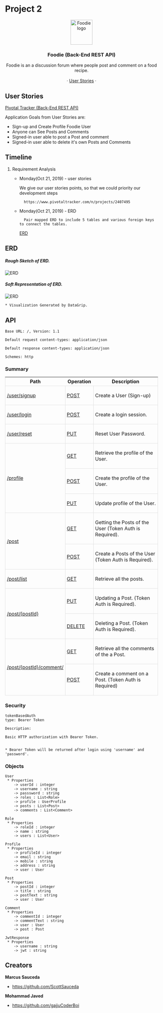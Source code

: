 # Project 2

<p align="center">
  <a href="#">
    <img src="./img/logo.png" alt="Foodie logo" width="72" height="82">
  </a>
</p>

<h3 align="center">Foodie (Back-End REST API)</h3>

<p align="center">
  Foodie is an a discussion forum where people post and comment on a food recipe. 
  <br>
    
  <br>
  ·
  <a href="https://www.pivotaltracker.com/n/projects/2407495">User Stories</a>
   ·
</p>

## User Stories

[Pivotal Tracker (Back-End REST API)](https://www.pivotaltracker.com/n/projects/2407495)

Application Goals from User Stories are:
    
* Sign-up and Create Profile Foodie User
* Anyone can See Posts and Comments
* Signed-in user able to post a Post and comment
* Signed-in user able to delete it's own Posts and Comments



## Timeline

1. Requirement Analysis
    * Monday(Oct 21, 2019) - user stories
        
        We give our user stories points, so that we could priority our development steps 
 
            https://www.pivotaltracker.com/n/projects/2407495
    
    * Monday(Oct 21, 2019) - ERD
        
            Pair mapped ERD to include 5 tables and various foreign keys to connect the tables.
            
         [ERD](#erd)
        

  

## ERD
##### Rough Sketch of ERD.
![ERD](./img/ERD.jpg)

##### Soft Representation of ERD.
![ERD](./img/ERD_2.png)
    
    * Visualization Generated by DataGrip.
     
## API
```text
Base URL: /, Version: 1.1

Default request content-types: application/json

Default response content-types: application/json

Schemes: http 
```
### Summary

<table style="
    width: 100%;
    max-width: 100%;
    margin-bottom: 20px;
    border: 1px solid #ddd;
    border-collapse: collapse;
    border-spacing: 0;
    background-color: transparent;
    display: table;
" align="center">
    <thead>
    <tr>
        <th>Path</th>
        <th>Operation</th>
        <th>Description</th>
    </tr>
    </thead>
    <tbody>
    <tr>
        <td style="border: 1px solid #ddd;padding: 5px;" rowspan="2" style="border: 1px solid #ddd;padding: 5px;">
            <a href="#path--attributes-computed">/user/signup</a>
        </td>
    </tr>
    <tr>
        <td style="border: 1px solid #ddd;padding: 5px;">
            <a href="#operation--attributes-computed-post">POST</a>
        </td>
        <td style="border: 1px solid #ddd;padding: 5px;">
            <p>Create a User (Sign-up)</p>
        </td>
    </tr>
    <tr>
        <td style="border: 1px solid #ddd;padding: 5px;" rowspan="2" style="border: 1px solid #ddd;padding: 5px;">
            <a href="#path--attributes-computed">/user/login</a>
        </td>
    </tr>
    <tr>
        <td style="border: 1px solid #ddd;padding: 5px;">
            <a href="#operation--attributes-computed-post">POST</a>
        </td>
        <td style="border: 1px solid #ddd;padding: 5px;">
            <p>Create a login session.</p>
        </td>
    </tr>
    <tr>
        <td style="border: 1px solid #ddd;padding: 5px;" rowspan="2" style="border: 1px solid #ddd;padding: 5px;">
            <a href="#path--attributes-computed">/user/reset</a>
        </td>
    </tr>
    <tr>
        <td style="border: 1px solid #ddd;padding: 5px;">
            <a href="#operation--attributes-computed-post">PUT</a>
        </td>
        <td style="border: 1px solid #ddd;padding: 5px;">
            <p>Reset User Password.</p>
        </td>
    </tr>
    <tr>
        <td style="border: 1px solid #ddd;padding: 5px;" rowspan="3">
            <a href="#path--attributes-computed--id-">/profile</a>
        </td>
        <td style="border: 1px solid #ddd;padding: 5px;">
            <a href="#operation--attributes-computed--id--delete">GET</a>
        </td>
        <td style="border: 1px solid #ddd;padding: 5px;">
            <p>Retrieve the profile of the User.</p>
        </td>
    </tr>
    <tr>
        <td style="border: 1px solid #ddd;padding: 5px;">
            <a href="#operation--attributes-computed--id--put">POST</a>
        </td>
        <td style="border: 1px solid #ddd;padding: 5px;">
            <p>Create the profile of the User.</p>
        </td>
    </tr>
    <tr>
        <td style="border: 1px solid #ddd;padding: 5px;">
            <a href="#operation--attributes-computed--id--put">PUT</a>
        </td>
        <td style="border: 1px solid #ddd;padding: 5px;">
            <p>Update profile of the User.</p>
        </td>
    </tr>
    <tr>
        <td style="border: 1px solid #ddd;padding: 5px;" rowspan="2">
            <a href="#path--attributes-computed--id-">/post</a>
        </td>
        <td style="border: 1px solid #ddd;padding: 5px;">
            <a href="#operation--attributes-computed--id--delete">GET</a>
        </td>
        <td style="border: 1px solid #ddd;padding: 5px;">
            <p>Getting the Posts of the User (Token Auth is Required).</p>
        </td>
    </tr>
    <tr>
        <td style="border: 1px solid #ddd;padding: 5px;">
            <a href="#operation--attributes-computed--id--put">POST</a>
        </td>
        <td style="border: 1px solid #ddd;padding: 5px;">
            <p>Create a Posts of the User (Token Auth is Required).</p>
        </td>
    </tr>
    <tr>
        <td style="border: 1px solid #ddd;padding: 5px;" rowspan="2" style="border: 1px solid #ddd;padding: 5px;">
            <a href="#path--attributes-computed">/post/list</a>
        </td>
    </tr>
    <tr>
        <td style="border: 1px solid #ddd;padding: 5px;">
            <a href="#operation--attributes-computed-post">GET</a>
        </td>
        <td style="border: 1px solid #ddd;padding: 5px;">
            <p>Retrieve all the posts.</p>
        </td>
    </tr>
    <tr>
        <td style="border: 1px solid #ddd;padding: 5px;" rowspan="2">
            <a href="#path--attributes-computed--id-">/post/{postId}</a>
        </td>
        <td style="border: 1px solid #ddd;padding: 5px;">
            <a href="#operation--attributes-computed--id--delete">PUT</a>
        </td>
        <td style="border: 1px solid #ddd;padding: 5px;">
            <p>Updating a Post. (Token Auth is Required).</p>
        </td>
    </tr>
    <tr>
        <td style="border: 1px solid #ddd;padding: 5px;">
            <a href="#operation--attributes-computed--id--put">DELETE</a>
        </td>
        <td style="border: 1px solid #ddd;padding: 5px;">
            <p>Deleting a Post. (Token Auth is Required).</p>
        </td>
    </tr>
    <tr>
        <td style="border: 1px solid #ddd;padding: 5px;" rowspan="2">
            <a href="#path--attributes-computed--id-">/post/{postId}/comment/</a>
        </td>
        <td style="border: 1px solid #ddd;padding: 5px;">
            <a href="#operation--attributes-computed--id--delete">GET</a>
        </td>
        <td style="border: 1px solid #ddd;padding: 5px;">
            <p>Retrieve all the comments of the a Post. </p>
        </td>
    </tr>
    <tr>
        <td style="border: 1px solid #ddd;padding: 5px;">
            <a href="#operation--attributes-computed--id--put">POST</a>
        </td>
        <td style="border: 1px solid #ddd;padding: 5px;">
            <p>Create a comment on a Post. (Token Auth is Required)</p>
        </td>
    </tr>
    </tbody>
    </table>
    
### Security

```text
tokenBasedAuth
type: Bearer Token

Description:

Basic HTTP authorization with Bearer Token.


* Bearer Token will be returned after login using 'username' and 'password'.
```
    
### Objects

```text
User
 * Properties 
    -> userId : integer
    -> username : string
    -> passsword : string
    -> roles : List<Role>
    -> profile : UserProfile
    -> posts : List<Post>
    -> comments : List<Comment>
```

```text
Role
 * Properties 
    -> roleId : integer
    -> name : string
    -> users : List<User>
```

```text
Profile
 * Properties 
    -> profileId : integer
    -> email : string
    -> mobile : string
    -> address : string
    -> user : User
```

```text
Post
 * Properties 
    -> postId : integer
    -> title : string
    -> postText : string
    -> user : User
```

```text
Comment
 * Properties 
    -> commentId : integer
    -> commentText : string
    -> user : User
    -> post : Post
```

```text
JwtResponse
 * Properties 
    -> username : string
    -> jwt : string
```

    
## Creators

**Marcus Sauceda**

- <https://github.com/ScottSauceda>

**Mohammad Javed**

- <https://github.com/gajjuCoderBoi>